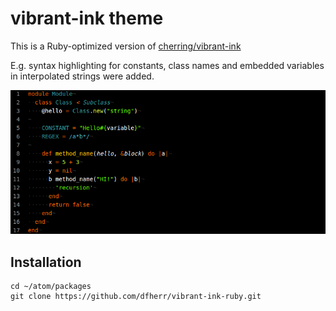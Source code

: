 # vibrant-ink theme

This is a Ruby-optimized version of [cherring/vibrant-ink](https://github.com/cherring/vibrant-ink)

E.g. syntax highlighting for constants, class names and embedded variables in interpolated strings were added.

![Screen shot of Vibrant Ink](https://raw.githubusercontent.com/dfherr/vibrant-ink-ruby/screenshot/screenshot/vibrant-ink-ruby.png)

## Installation

```
cd ~/atom/packages
git clone https://github.com/dfherr/vibrant-ink-ruby.git
```
